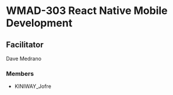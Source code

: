 # WMAD-303 React Native Mobile Development

## Facilitator
Dave Medrano

### Members
- KINIWAY_Jofre